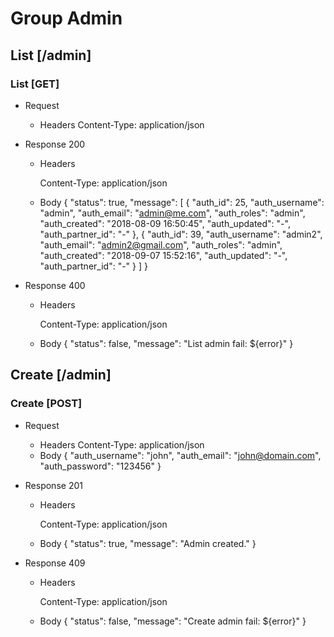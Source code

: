 # Group Admin

## List [/admin]

### List [GET]

+ Request
    + Headers
        Content-Type: application/json


+ Response 200
    + Headers

        Content-Type: application/json


    + Body
        {
            "status": true,
            "message": [
                {
                    "auth_id": 25,
                    "auth_username": "admin",
                    "auth_email": "admin@me.com",
                    "auth_roles": "admin",
                    "auth_created": "2018-08-09 16:50:45",
                    "auth_updated": "-",
                    "auth_partner_id": "-"
                },
                {
                    "auth_id": 39,
                    "auth_username": "admin2",
                    "auth_email": "admin2@gmail.com",
                    "auth_roles": "admin",
                    "auth_created": "2018-09-07 15:52:16",
                    "auth_updated": "-",
                    "auth_partner_id": "-"
                }
            ]
        }

+ Response 400

    + Headers

        Content-Type: application/json

    + Body
        {
            "status": false,
            "message": "List admin fail: ${error}"
        }

## Create [/admin]

### Create [POST]

+ Request
    + Headers
        Content-Type: application/json
    + Body
        {
            "auth_username": "john",
            "auth_email": "john@domain.com",
            "auth_password": "123456"
        }


+ Response 201
    + Headers

        Content-Type: application/json


    + Body
        {
            "status": true,
            "message": "Admin created."
        }

+ Response 409

    + Headers

        Content-Type: application/json

    + Body
        {
            "status": false,
            "message": "Create admin fail: ${error}"
        }
